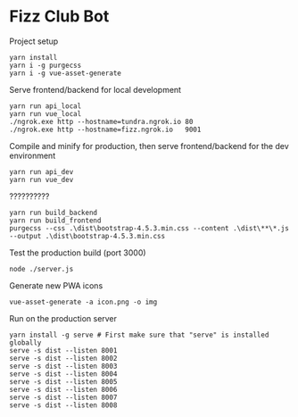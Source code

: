 # Fizz Club Bot

Project setup
```
yarn install
yarn i -g purgecss
yarn i -g vue-asset-generate
```

Serve frontend/backend for local development
```
yarn run api_local
yarn run vue_local
./ngrok.exe http --hostname=tundra.ngrok.io 80
./ngrok.exe http --hostname=fizz.ngrok.io   9001
```

Compile and minify for production, then serve frontend/backend for the dev environment
```
yarn run api_dev
yarn run vue_dev
```

??????????
```
yarn run build_backend
yarn run build_frontend
purgecss --css .\dist\bootstrap-4.5.3.min.css --content .\dist\**\*.js --output .\dist\bootstrap-4.5.3.min.css
```

Test the production build  (port 3000)
```
node ./server.js
```

Generate new PWA icons
```
vue-asset-generate -a icon.png -o img
```

Run on the production server
```
yarn install -g serve # First make sure that "serve" is installed globally
serve -s dist --listen 8001
serve -s dist --listen 8002
serve -s dist --listen 8003
serve -s dist --listen 8004
serve -s dist --listen 8005
serve -s dist --listen 8006
serve -s dist --listen 8007
serve -s dist --listen 8008
```
